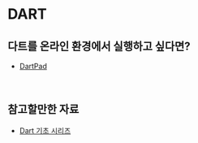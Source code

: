 # DART

## 다트를 온라인 환경에서 실행하고 싶다면?

- [DartPad](https://dartpad.dev/?)

<br/>

## 참고할만한 자료

- [Dart 기초 시리즈](https://leftday.tistory.com/105)

<br/>

